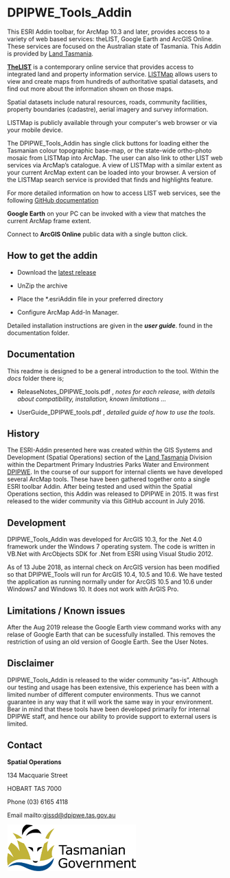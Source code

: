 # DPIPWE_Tools_Addin

This ESRI Addin toolbar, for ArcMap 10.3 and later, provides access to a variety of web based services: theLIST, Google Earth and ArcGIS Online. These services are focused on the Australian state of Tasmania. This Addin is provided by [Land Tasmania](http://dpipwe.tas.gov.au/land-tasmania).


[**TheLIST**](http://dpipwe.tas.gov.au/land-tasmania/the-list)  is a contemporary online service that provides access to integrated land and property information service. [LISTMap](http://dpipwe.tas.gov.au/land-tasmania/the-list/listmap) allows users to view and create maps from hundreds of authoritative spatial datasets, and find out more about the information shown on those maps.

Spatial datasets include natural resources, roads, community facilities, property boundaries (cadastre), aerial imagery and survey information.

LISTMap is publicly available through your computer's web browser or via your mobile device.

The DPIPWE_Tools_Addin has single click buttons for loading either the Tasmanian colour topographic base-map, or the state-wide ortho-photo mosaic from LISTMap into ArcMap. The user can also link to other LIST web services via ArcMap’s catalogue. A view of LISTMap with a similar extent as your current ArcMap extent can be loaded into your browser. A version of the LISTMap search service is provided that finds and highlights feature.

For more detailed information on how to access LIST web services, see the following [GitHub documentation](https://github.com/DPIPWE/list-spatial-web-service-examples/blob/master/Documentation/LIST_Spatial_Web_Services_User_Guide.pdf)

**Google Earth** on your PC can be invoked with a view that matches the current ArcMap frame extent.

Connect to **ArcGIS Online** public data with a single button click.

## How to get the addin

* Download the [latest release](https://github.com/DPIPWE/DPIPWE_Tools_Addin/releases/latest)
* UnZip the archive

* Place the *.esriAddin file in your preferred directory

* Configure ArcMap Add-In Manager.

Detailed installation instructions are given in the **_user guide_**. found in the documentation folder.


## Documentation
This readme is designed to be a general introduction to the tool. Within the *docs* folder there is;

* ReleaseNotes_DPIPWE_tools.pdf , *notes for each release, with details about compatibility, installation, known limitations ...*

* UserGuide_DPIPWE_tools.pdf , *detailed guide of how to use the tools*.

## History

The ESRI-Addin presented here was created within the GIS Systems and Development (Spatial Operations) section of the [Land Tasmania](http://dpipwe.tas.gov.au/land-tasmania) Division within the Department Primary Industries Parks Water and Environment [DPIPWE](http://dpipwe.tas.gov.au/). In the course of our support for internal clients we have developed several ArcMap tools. These have been gathered together onto a single ESRI toolbar Addin. After being tested and used within the Spatial Operations section, this Addin was released to DPIPWE in 2015. It was first released to the wider community via this GitHub account in July 2016.

## Development

DPIPWE_Tools_Addin was developed for ArcGIS 10.3, for the .Net 4.0 framework under the Windows 7 operating system. The code is written in VB.Net with ArcObjects SDK for .Net from ESRI using Visual Studio 2012. 

As of 13 Jube 2018, as internal check on ArcGIS version has been modified so that DPIPWE_Tools will run for ArcGIS 10.4, 10.5 and 10.6. We have tested the application as running normally under for ArcGIS 10.5 and 10.6 under Windows7 and Windows 10. It does not work with ArGIS Pro. 

## Limitations / Known issues
After the Aug 2019 release the Google Earth view command works with any relase of Google Earth that can be sucessfully installed. This removes the restriction of using an old version of Google Earth.  See the User Notes.

## Disclaimer

DPIPWE_Tools_Addin is released to the wider community “as-is”. Although our testing and usage has been extensive, this experience has been with a limited number of different computer environments. Thus we cannot guarantee in any way that it will work the same way in your environment. Bear in mind that these tools have been developed primarily for internal DPIPWE staff, and hence our ability to provide support to external users is limited.

## Contact

**Spatial Operations**

134 Macquarie Street

HOBART TAS 7000

Phone (03) 6165 4118

Email mailto:gissd@dpipwe.tas.gov.au 

<img src="media/Tas_Gov_logo.jpg" width="300" height="108" />
